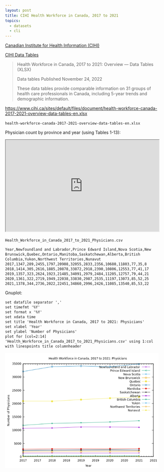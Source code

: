 ```yaml
---
layout: post
title: CIHI Health Workforce in Canada, 2017 to 2021
topics:
  - datasets
  - cli
---
```


[Canadian Institute for Health Information (CIHI)](https://www.cihi.ca/en)

[CIHI Data Tables](https://www.cihi.ca/en/access-data-and-reports/data-tables)

> Health Workforce in Canada, 2017 to 2021: Overview — Data Tables (XLSX)
>
> Data tables Published November 24, 2022
>
> These data tables provide comparable information on 31 groups of health care professionals in Canada, including 5-year trends and demographic information.

<https://www.cihi.ca/sites/default/files/document/health-workforce-canada-2017-2021-overview-data-tables-en.xlsx>

`health-workforce-canada-2017-2021-overview-data-tables-en.xlsx`

Physician count by province and year (using Tables 1-13):

<iframe src="https://docs.google.com/spreadsheets/d/e/2PACX-1vRMsJ3DUh84eTOLI3lCY254WriYiFwG6v20N7zdX9YJEmxBnByaLSDbN0yCEukf_WDUcg6R92zuFkzz/pubhtml?widget=true&amp;headers=false" width="100%" height="300"></iframe>

`Health_Workforce_in_Canada_2017_to_2021_Physicians.csv`

```
Year,Newfoundland and Labrador,Prince Edward Island,Nova Scotia,New Brunswick,Quebec,Ontario,Manitoba,Saskatchewan,Alberta,British Columbia,Yukon,Northwest Territories,Nunavut
2017,1347,289,2455,1797,20908,32055,2833,2356,10680,11803,77,35,8
2018,1414,305,2616,1885,20878,33872,2918,2390,10806,12553,77,41,17
2019,1357,323,2624,1923,21485,34091,2979,2484,11205,12757,79,44,21
2020,1361,322,2719,1949,22038,33830,2987,2535,11197,13073,85,52,25
2021,1378,344,2736,2022,22451,34860,2996,2426,11085,13540,85,53,22
```

Gnuplot:

```
set datafile separator ','
set timefmt '%Y'
set format x '%Y'
set xdata time
set title 'Health Workforce in Canada, 2017 to 2021: Physicians'
set xlabel 'Year'
set ylabel 'Number of Physicians'
plot for [col=2:14] 'Health_Workforce_in_Canada_2017_to_2021_Physicians.csv' using 1:col with linespoints title columnheader
```

![Health Workforce in Canada, 2017 to 2021: Physicians](/images/CIHI/Health_Workforce_in_Canada_2017_to_2021_Physicians.png)